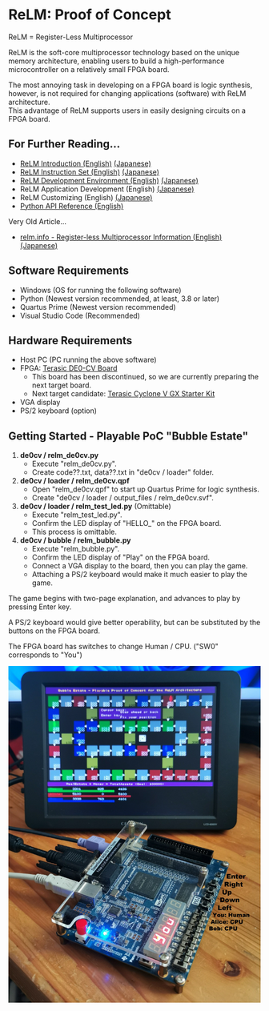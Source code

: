 # ReLM: Proof of Concept
ReLM = Register-Less Multiprocessor

ReLM is the soft-core multiprocessor technology based on the unique memory architecture, enabling users to build a high-performance microcontroller on a relatively small FPGA board.

The most annoying task in developing on a FPGA board is logic synthesis, however, is not required for changing applications (software) with ReLM architecture.  
This advantage of ReLM supports users in easily designing circuits on a FPGA board. 

## For Further Reading...

* [ReLM Introduction (English)](relm_e.md) [(Japanese)](relm_j.md)
* [ReLM Instruction Set (English)](relm_isa_e.md) [(Japanese)](relm_isa_j.md)
* [ReLM Development Environment (English)](relm_sdk_e.md) [(Japanese)](relm_sdk_j.md)
* ReLM Application Development (English) [(Japanese)](relm_app_j.md)
* ReLM Customizing (English) [(Japanese)](relm_custom_j.md)
* [Python API Reference (English)](relm_api.md)

Very Old Article...
* [relm.info - Register-less Multiprocessor Information (English)](http://relm.info/en/) [(Japanese)](http://relm.info/)

## Software Requirements

* Windows (OS for running the following software)
* Python (Newest version recommended, at least, 3.8 or later)
* Quartus Prime (Newest version recommended)
* Visual Studio Code (Recommended)

## Hardware Requirements

* Host PC (PC running the above software)
* FPGA: [Terasic DE0-CV Board](https://www.terasic.com.tw/cgi-bin/page/archive.pl?Language=English&CategoryNo=183&No=921)
  * This board has been discontinued, so we are currently preparing the next target board.
  * Next target candidate: [Terasic Cyclone V GX Starter Kit](https://www.terasic.com.tw/cgi-bin/page/archive.pl?Language=English&CategoryNo=167&No=830)
* VGA display
* PS/2 keyboard (option)

## Getting Started - Playable PoC "Bubble Estate"

1. __de0cv / relm_de0cv.py__
   * Execute "relm_de0cv.py".
   * Create code??.txt, data??.txt in "de0cv / loader" folder.
2. __de0cv / loader / relm_de0cv.qpf__
   * Open "relm_de0cv.qpf" to start up Quartus Prime for logic synthesis.
   * Create "de0cv / loader / output_files / relm_de0cv.svf".
3. __de0cv / loader / relm_test_led.py__ (Omittable)
   * Execute "relm_test_led.py".
   * Confirm the LED display of "HELLO_" on the FPGA board.
   * This process is omittable.
4. __de0cv / bubble / relm_bubble.py__
   * Execute "relm_bubble.py".
   * Confirm the LED display of "Play"  on the FPGA board.
   * Connect a VGA display to the board, then you can play the game. 
   * Attaching a PS/2 keyboard would make it much easier to play the game.

The game begins with two-page explanation, and advances to play by pressing Enter key.

A PS/2 keyboard would give better operability, but can be substituted by the buttons on the FPGA board.

The FPGA board has switches to change Human / CPU. ("SW0" corresponds to "You")

![Image of performing the game](bubble_fpga.jpg)
